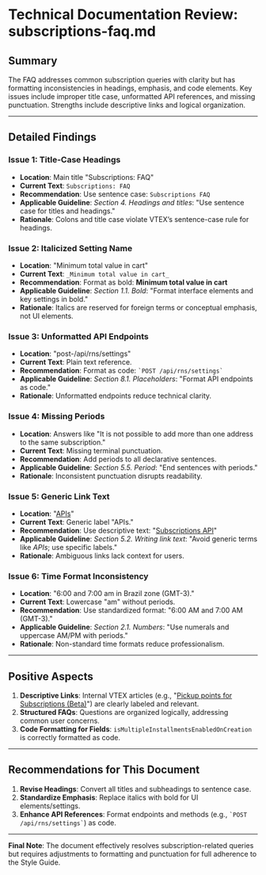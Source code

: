 # Technical Documentation Review: subscriptions-faq.md  

## Summary  

The FAQ addresses common subscription queries with clarity but has formatting inconsistencies in headings, emphasis, and code elements. Key issues include improper title case, unformatted API references, and missing punctuation. Strengths include descriptive links and logical organization.  

---  

## Detailed Findings  

### Issue 1: Title-Case Headings  

- **Location**: Main title "Subscriptions: FAQ"  
- **Current Text**: `Subscriptions: FAQ`  
- **Recommendation**: Use sentence case: `Subscriptions FAQ`  
- **Applicable Guideline**: *Section 4. Headings and titles*: "Use sentence case for titles and headings."  
- **Rationale**: Colons and title case violate VTEX’s sentence-case rule for headings.  

### Issue 2: Italicized Setting Name  

- **Location**: "Minimum total value in cart"  
- **Current Text**: `_Minimum total value in cart_`  
- **Recommendation**: Format as bold: **Minimum total value in cart**  
- **Applicable Guideline**: *Section 1.1. Bold*: "Format interface elements and key settings in bold."  
- **Rationale**: Italics are reserved for foreign terms or conceptual emphasis, not UI elements.  

### Issue 3: Unformatted API Endpoints  

- **Location**: "post-/api/rns/settings"  
- **Current Text**: Plain text reference.  
- **Recommendation**: Format as code: `` `POST /api/rns/settings` ``  
- **Applicable Guideline**: *Section 8.1. Placeholders*: "Format API endpoints as code."  
- **Rationale**: Unformatted endpoints reduce technical clarity.  

### Issue 4: Missing Periods  

- **Location**: Answers like "It is not possible to add more than one address to the same subscription."  
- **Current Text**: Missing terminal punctuation.  
- **Recommendation**: Add periods to all declarative sentences.  
- **Applicable Guideline**: *Section 5.5. Period*: "End sentences with periods."  
- **Rationale**: Inconsistent punctuation disrupts readability.  

### Issue 5: Generic Link Text  

- **Location**: "[APIs](https://developers.vtex.com/docs/api-reference/subscriptions-api-v3#overview)"  
- **Current Text**: Generic label "APIs."  
- **Recommendation**: Use descriptive text: "[Subscriptions API](https://developers.vtex.com/docs/api-reference/subscriptions-api-v3#overview)"  
- **Applicable Guideline**: *Section 5.2. Writing link text*: "Avoid generic terms like *APIs*; use specific labels."  
- **Rationale**: Ambiguous links lack context for users.  

### Issue 6: Time Format Inconsistency  

- **Location**: "6:00 and 7:00 am in Brazil zone (GMT-3)."  
- **Current Text**: Lowercase "am" without periods.  
- **Recommendation**: Use standardized format: "6:00 AM and 7:00 AM (GMT-3)."  
- **Applicable Guideline**: *Section 2.1. Numbers*: "Use numerals and uppercase AM/PM with periods."  
- **Rationale**: Non-standard time formats reduce professionalism.  

---  

## Positive Aspects  

1. **Descriptive Links**: Internal VTEX articles (e.g., "[Pickup points for Subscriptions (Beta)](...)") are clearly labeled and relevant.  
2. **Structured FAQs**: Questions are organized logically, addressing common user concerns.  
3. **Code Formatting for Fields**: `isMultipleInstallmentsEnabledOnCreation` is correctly formatted as code.  

---  

## Recommendations for This Document  

1. **Revise Headings**: Convert all titles and subheadings to sentence case.  
2. **Standardize Emphasis**: Replace italics with bold for UI elements/settings.  
3. **Enhance API References**: Format endpoints and methods (e.g., `` `POST /api/rns/settings` ``) as code.  

---  

**Final Note**: The document effectively resolves subscription-related queries but requires adjustments to formatting and punctuation for full adherence to the Style Guide.
